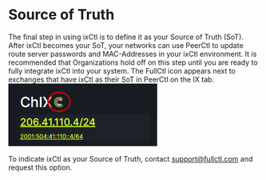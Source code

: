 # Source of Truth

The final step in using ixCtl is to define it as your Source of Truth (SoT). After ixCtl becomes your SoT, your networks can use PeerCtl to update route server passwords and MAC-Addresses in your ixCtl environment. It is recommended that Organizations hold off on this step until you are ready to fully integrate ixCtl into your system. The FullCtl icon appears next to exchanges that have ixCtl as their SoT in PeerCtl on the IX tab. 
![](img/fullctlicon.png)

To indicate ixCtl as your Source of Truth, contact <support@fullctl.com> and request this option.
